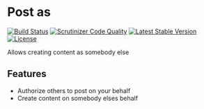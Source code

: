 Post as
===========

[![Build Status](https://scrutinizer-ci.com/g/ColdTrick/post_as/badges/build.png?b=master)](https://scrutinizer-ci.com/g/ColdTrick/post_as/build-status/master)
[![Scrutinizer Code Quality](https://scrutinizer-ci.com/g/ColdTrick/post_as/badges/quality-score.png?b=master)](https://scrutinizer-ci.com/g/ColdTrick/post_as/?branch=master)
[![Latest Stable Version](https://poser.pugx.org/coldtrick/post_as/v/stable.svg)](https://packagist.org/packages/coldtrick/post_as)
[![License](https://poser.pugx.org/coldtrick/post_as/license.svg)](https://packagist.org/packages/coldtrick/post_as)

Allows creating content as somebody else

Features
--------

- Authorize others to post on your behalf
- Create content on somebody elses behalf
